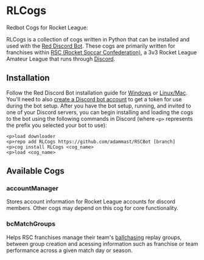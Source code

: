 # RLCogs
Redbot Cogs for Rocket League:

RLCogs is a collection of cogs written in Python that can be installed and used with the [Red Discord Bot](https://docs.discord.red/en/stable/index.html). These cogs are primarily written for franchises within [RSC (Rocket Soccar Confederation)](https://www.rocketsoccarconfederation.com/), a 3v3 Rocket League Amateur League that runs through [Discord](https://discord.gg/rsc).

## Installation

Follow the Red Discord Bot installation guide for [Windows](https://docs.discord.red/en/stable/install_windows.html) or [Linux/Mac](https://docs.discord.red/en/stable/install_linux_mac.html). You'll need to also [create a Discord bot account](https://discordpy.readthedocs.io/en/latest/discord.html) to get a token for use during the bot setup. After you have the bot setup, running, and invited to one of your Discord servers, you can begin installing and loading the cogs to the bot using the following commands in Discord (where `<p>` represents the prefix you selected your bot to use):

```
<p>load downloader
<p>repo add RLCogs https://github.com/adammast/RSCBot [branch]
<p>cog install RLCogs <cog_name>
<p>load <cog_name>
```

## Available Cogs

### accountManager
Stores account information for Rocket League accounts for discord members. Other cogs may depend on this cog for core functionality.

### bcMatchGroups
Helps RSC franchises manage their team's [ballchasing](https://ballchasing.com) replay groups, between group creation and acessing information such as franchise or team performance across a given match day or season.
